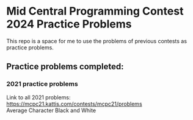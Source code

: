 # Mid Central Programming Contest 2024 Practice Problems
This repo is a space for me to use the problems of previous contests as practice problems.

## Practice problems completed:

### 2021 practice problems
Link to all 2021 problems: https://mcpc21.kattis.com/contests/mcpc21/problems  
Average Character
Black and White